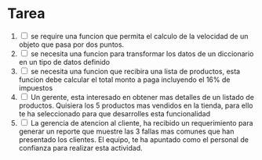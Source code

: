 # Tarea

1. <input type="checkbox" /> se require una funcion que permita el calculo de la velocidad de un objeto que pasa por dos puntos.
2. <input type="checkbox" /> se necesita una funcion para transformar
   los datos de un diccionario en un tipo de datos definido
3. <input type="checkbox" /> se necesita una funcion que recibira una lista de productos, esta funcion debe calcular el total monto a paga incluyendo el 16% de impuestos
4. <input type="checkbox" /> Un gerente, esta interesado en obtener mas detalles de un listado de productos. Quisiera los 5 productos mas vendidos en la tienda, para ello te ha seleccionado para que desarrolles esta funcionalidad
5. <input type="checkbox" /> La gerencia de atencion al cliente,
   ha recibido un requerimiento para generar un reporte que muestre las 3 fallas mas comunes que han presentado los clientes. El equipo, te ha apuntado como el personal de confianza para realizar esta actividad.
